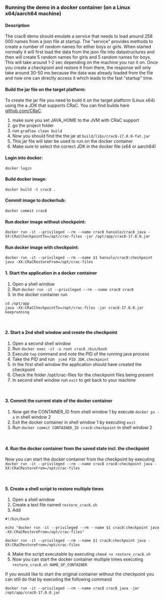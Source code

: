 ### Running the demo in a docker container (on a Linux x64/aarch64 machine)

#### Description
The crac8 demo should emulate a service that needs to load around 258 000 names from a
json file at startup. The "service" provides methods to create a number of random
names for either boys or girls. When started normally it will first load the data
from the json file into datastructures and then will create 5 random names for girls
and 5 random names for boys.
This will take around 1-2 sec depending on the machine you run it on.
Once you create a checkpoint and restore it from there, the response will only
take around 30-50 ms because the data was already loaded from the file and now
one can directly access it which leads to the fast "startup" time.


#### Build the jar file on the target platform:
To create the jar file you need to build it on the target platform (Linux x64) using
the a JDK that supports CRaC. You can find builds here [github.com/CRaC](https://github.com/CRaC/openjdk-builds/releases).
1. make sure you set JAVA_HOME to the JVM with CRaC support
2. go the project folder
3. run ```gradlew clean build```
4. Now you should find the the jar at ```build/libs/crac8-17.0.0-fat.jar```
5. This jar file will later be used to run on the docker container
6. Make sure to select the correct JDK in the docker file (x64 or aarch64)


#### Login into docker:
```docker login```


#### Build docker image:
```docker build -t crac8 .```


#### Commit image to dockerhub:
```docker commit crac8```


#### Run docker image without checkpoint:
```docker run -it --privileged --rm --name crac8 hansolo/crac8 java -XX:CRaCCheckpointTo=/opt/crac-files -jar /opt/app/crac8-17.0.0.jar```


#### Run docker image with checkpoint:
```docker run -it --privileged --rm --name $1 hansolo/crac8:checkpoint java -XX:CRaCRestoreFrom=/opt/crac-files```


#### 1. Start the application in a docker container
1. Open a shell window
2. Run ``` docker run -it --privileged --rm --name crac8 crac8 ```
3. In the docker container run</br>
```
cd /opt/app
java -XX:CRaCCheckpointTo=/opt/crac-files -jar crac8-17.0.0.jar keeprunning
```

</br>

#### 2. Start a 2nd shell window and create the checkpoint
1. Open a second shell window
2. Run ``` docker exec -it -u root crac8 /bin/bash ```
3. Execute ``` top ``` command and note the PID of the running java process
4. Take the PID and run ``` jcmd PID JDK.checkpoint```
5. In the first shell window the application should have created the checkpoint
6. Check the folder /opt/crac-files for the checkpoint files being present
7. In second shell window run ``` exit ``` to get back to your machine

</br>

#### 3. Commit the current state of the docker container
1. Now get the CONTAINER_ID from shell window 1 by execute ``` docker ps -a ``` in shell window 2
2. Exit the docker container in shell window 1 by executing ``` exit ```
3. Run ``` docker commit CONTAINER_ID crac8:checkpoint ``` in shell window 2

</br>

#### 4. Run the docker container from the saved state incl. the checkpoint
Now you can start the docker container from the checkpoint by executing
``` docker run -it --privileged --rm --name crac8 crac8:checkpoint java -XX:CRaCRestoreFrom=/opt/crac-files ```

</br>

#### 5. Create a shell script to restore multiple times
1. Open a shell window
2. Create a text file named ```restore_crac8.sh```
3. Add
```
#!/bin/bash

echo "docker run -it --privileged --rm --name $1 crac8:checkpoint java -XX:CRaCRestoreFrom=/opt/crac-files"

docker run -it --privileged --rm --name $1 crac8:checkpoint java -XX:CRaCRestoreFrom=/opt/crac-files
```
4. Make the script executable by executing ```chmod +x restore_crac8.sh```
5. Now you can start the docker container multiple times executing ```restore_crac8.sh NAME_OF_CONTAINER```

If you would like to start the original container without the checkpoint you can still
do that by executing the following command
```
docker run -it --privileged --rm --name crac8 crac8 java -jar /opt/app/crac8-17.0.0.jar
```